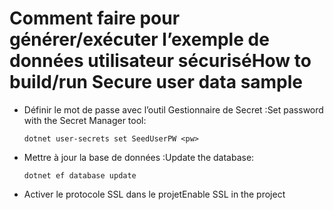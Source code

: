 # <a name="how-to-buildrun-secure-user-data-sample"></a><span data-ttu-id="0bdbe-101">Comment faire pour générer/exécuter l’exemple de données utilisateur sécurisé</span><span class="sxs-lookup"><span data-stu-id="0bdbe-101">How to build/run Secure user data sample</span></span>

* <span data-ttu-id="0bdbe-102">Définir le mot de passe avec l’outil Gestionnaire de Secret :</span><span class="sxs-lookup"><span data-stu-id="0bdbe-102">Set password with the Secret Manager tool:</span></span>

  `dotnet user-secrets set SeedUserPW <pw>`

* <span data-ttu-id="0bdbe-103">Mettre à jour la base de données :</span><span class="sxs-lookup"><span data-stu-id="0bdbe-103">Update the database:</span></span>

    `dotnet ef database update`

* <span data-ttu-id="0bdbe-104">Activer le protocole SSL dans le projet</span><span class="sxs-lookup"><span data-stu-id="0bdbe-104">Enable SSL in the project</span></span>